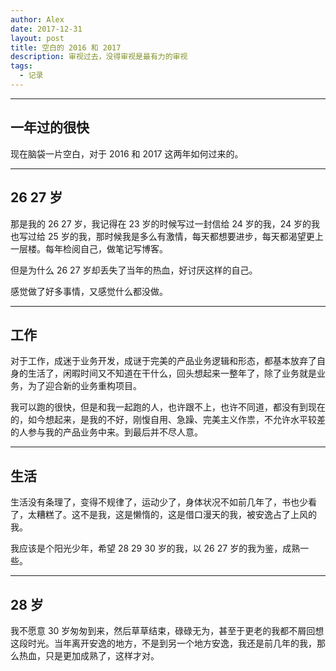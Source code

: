 ```yaml
---
author: Alex
date: 2017-12-31
layout: post
title: 空白的 2016 和 2017
description: 审视过去，没得审视是最有力的审视
tags:
  - 记录
---
```


--------------

## 一年过的很快

现在脑袋一片空白，对于 2016 和 2017 这两年如何过来的。

--------------

## 26 27 岁

那是我的 26 27 岁，我记得在 23 岁的时候写过一封信给 24 岁的我，24 岁的我也写过给 25 岁的我，那时候我是多么有激情，每天都想要进步，每天都渴望更上一层楼。每年检阅自己，做笔记写博客。

但是为什么 26 27 岁却丢失了当年的热血，好讨厌这样的自己。

感觉做了好多事情，又感觉什么都没做。

--------------

## 工作

对于工作，成迷于业务开发，成谜于完美的产品业务逻辑和形态，都基本放弃了自身的生活了，闲暇时间又不知道在干什么，回头想起来一整年了，除了业务就是业务，为了迎合新的业务重构项目。

我可以跑的很快，但是和我一起跑的人，也许跟不上，也许不同道，都没有到现在的，如今想起来，是我的不好，刚愎自用、急躁、完美主义作祟，不允许水平较差的人参与我的产品业务中来。到最后并不尽人意。

--------------

## 生活

生活没有条理了，变得不规律了，运动少了，身体状况不如前几年了，书也少看了，太糟糕了。这不是我，这是懒惰的，这是借口漫天的我，被安逸占了上风的我。

我应该是个阳光少年，希望 28 29 30 岁的我，以 26 27 岁的我为鉴，成熟一些。

--------------

## 28 岁

我不愿意 30 岁匆匆到来，然后草草结束，碌碌无为，甚至于更老的我都不屑回想这段时光。当年离开安逸的地方，不是到另一个地方安逸，我还是前几年的我，那么热血，只是更加成熟了，这样才对。
